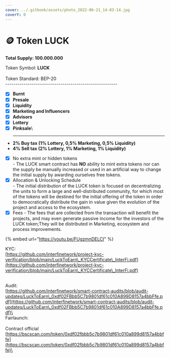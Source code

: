 ```yaml
---
cover: ../.gitbook/assets/photo_2022-06-21_14-03-14.jpg
coverY: 0
---
```


# 🪙 Token LUCK

**Total Supply: 100.000.000**

Token Symbol: **LUCK** \
\
Token Standard: BEP-20\
\-------------------------------------------------------

* [x] **Burnt**
* [x] **Presale**&#x20;
* [x] **Liquidity**&#x20;
* [x] **Marketing and Influencers**
* [x] **Advisors**
* [x] **Lottery**
* [x] **Pinksale**\
  ****

<!---->

* **2% Buy tax (1% Lottery, 0,5% Marketing, 0,5% Liquidity)**&#x20;
* **4% Sell tax (2% Lottery, 1% Marketing, 1% Liquidity)**

<!---->

* [x] No extra mint or hidden tokens\
  \- The LUCK  smart contract has **NO** ability to mint extra tokens nor can the supply be manually increased or used in an artificial way to change the initial supply by awarding ourselves free tokens.
* [x] Allocation & Unlocking Schedule\
  \- The initial distribution of the LUCK  token is focused on decentralizing the units to form a large and well-distributed community, for which most of the tokens will be destined for the initial offering of the token in order to democratically distribute the gain in value given the evolution of the project and access to the ecosystem.
* [x] Fees - The fees that are collected from the transaction will benefit the projects, and may even generate passive income for the investors of the LUCK  token;They will be distributed in Marketing, ecosystem and process improvements.

{% embed url="https://youtu.be/FUgzmnDELCI" %}

KYC:\
[https://github.com/interfinetwork/project-kyc-verification/blob/main/LuckToEarn\_KYCCertificate\_InterFi.pdf](https://github.com/interfinetwork/project-kyc-verification/blob/main/LuckToEarn\_KYCCertificate\_InterFi.pdf)

\
Audit:\
[https://github.com/interfinetwork/smart-contract-audits/blob/audit-updates/LuckToEarn\_0xdf02FBbb5C7b9801df61c010A899D8157a4bbFfe.pdf](https://github.com/interfinetwork/smart-contract-audits/blob/audit-updates/LuckToEarn\_0xdf02FBbb5C7b9801df61c010A899D8157a4bbFfe.pdf)\
\
Fairlaunch:\
\
Contract official \
[https://bscscan.com/token/0xdf02fbbb5c7b9801df61c010a899d8157a4bbffe](https://bscscan.com/token/0xdf02fbbb5c7b9801df61c010a899d8157a4bbffe)\



